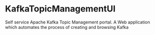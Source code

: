# KafkaTopicManagementUI
Self service Apache Kafka Topic Management portal. A Web application which automates the process of creating and browsing Kafka 
